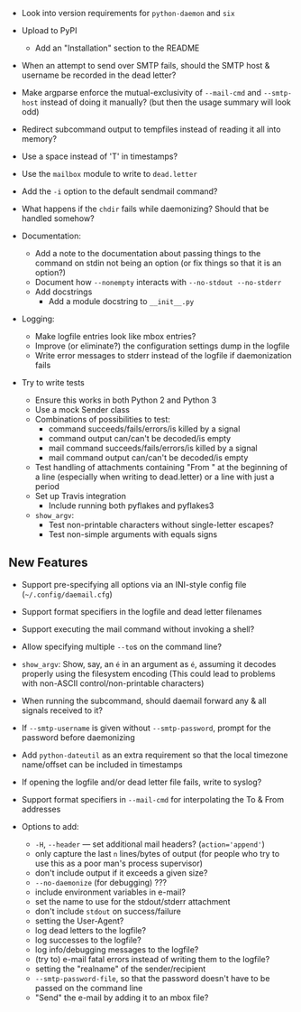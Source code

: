 - Look into version requirements for `python-daemon` and `six`
- Upload to PyPI
    - Add an "Installation" section to the README
- When an attempt to send over SMTP fails, should the SMTP host & username be
  recorded in the dead letter?
- Make argparse enforce the mutual-exclusivity of `--mail-cmd` and
  `--smtp-host` instead of doing it manually?  (but then the usage summary will
  look odd)
- Redirect subcommand output to tempfiles instead of reading it all into
  memory?
- Use a space instead of 'T' in timestamps?
- Use the `mailbox` module to write to `dead.letter`
- Add the `-i` option to the default sendmail command?
- What happens if the `chdir` fails while daemonizing?  Should that be handled
  somehow?

- Documentation:
    - Add a note to the documentation about passing things to the command on
      stdin not being an option (or fix things so that it is an option?)
    - Document how `--nonempty` interacts with `--no-stdout --no-stderr`
    - Add docstrings
        - Add a module docstring to `__init__.py`

- Logging:
    - Make logfile entries look like mbox entries?
    - Improve (or eliminate?) the configuration settings dump in the logfile
    - Write error messages to stderr instead of the logfile if daemonization
      fails

- Try to write tests
    - Ensure this works in both Python 2 and Python 3
    - Use a mock Sender class
    - Combinations of possibilities to test:
        - command succeeds/fails/errors/is killed by a signal
        - command output can/can't be decoded/is empty
        - mail command succeeds/fails/errors/is killed by a signal
        - mail command output can/can't be decoded/is empty
    - Test handling of attachments containing "From " at the beginning of a
      line (especially when writing to dead.letter) or a line with just a
      period
    - Set up Travis integration
        - Include running both pyflakes and pyflakes3
    - `show_argv`:
        - Test non-printable characters without single-letter escapes?
        - Test non-simple arguments with equals signs

New Features
------------
- Support pre-specifying all options via an INI-style config file
  (`~/.config/daemail.cfg`)
- Support format specifiers in the logfile and dead letter filenames
- Support executing the mail command without invoking a shell?
- Allow specifying multiple `--to`s on the command line?
- `show_argv`: Show, say, an `é` in an argument as `é`, assuming it decodes
  properly using the filesystem encoding (This could lead to problems with
  non-ASCII control/non-printable characters)
- When running the subcommand, should daemail forward any & all signals
  received to it?
- If `--smtp-username` is given without `--smtp-password`, prompt for the
  password before daemonizing
- Add `python-dateutil` as an extra requirement so that the local timezone
  name/offset can be included in timestamps
- If opening the logfile and/or dead letter file fails, write to syslog?
- Support format specifiers in `--mail-cmd` for interpolating the To & From
  addresses

- Options to add:
    - `-H`, `--header` — set additional mail headers? (`action='append'`)
    - only capture the last `n` lines/bytes of output (for people who try to
      use this as a poor man's process supervisor)
    - don't include output if it exceeds a given size?
    - `--no-daemonize` (for debugging) ???
    - include environment variables in e-mail?
    - set the name to use for the stdout/stderr attachment
    - don't include `stdout` on success/failure
    - setting the User-Agent?
    - log dead letters to the logfile?
    - log successes to the logfile?
    - log info/debugging messages to the logfile?
    - (try to) e-mail fatal errors instead of writing them to the logfile?
    - setting the "realname" of the sender/recipient
    - `--smtp-password-file`, so that the password doesn't have to be passed on
      the command line
    - "Send" the e-mail by adding it to an mbox file?
